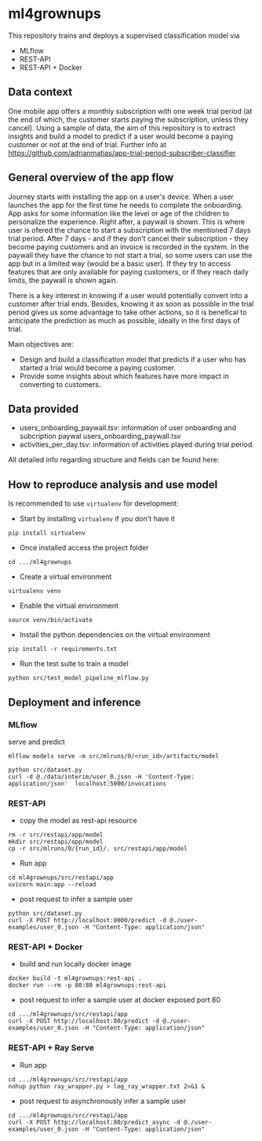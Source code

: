 # ml4grownups

This repository trains and deploys a supervised classification model via
- MLflow
- REST-API
- REST-API + Docker

## Data context

One mobile app offers a monthly subscription with one week trial period (at the end of which, the customer starts paying the subscription, unless they cancel). Using a sample of data, the aim of this repository is to extract insights and build a model to predict if a user would become a paying customer or not at the end of trial.
Further info at https://github.com/adrianmatias/app-trial-period-subscriber-classifier

## General overview of the app flow

Journey starts with installing the app on a user's device. When a user launches the app for the first time he needs to complete the onboarding. App asks for some information like the level or age of the children to personalize the experience. Right after, a paywall is shown. This is where user is ofered the chance to start a subscription with the mentioned 7 days trial period. After 7 days - and if they don’t cancel their subscription - they become paying customers and an invoice is recorded in the system. In the paywall they have the chance to not start a trial, so some users can use the app but in a limited way (would be a basic user). If they try to access features that are only available for paying customers, or if they reach daily limits, the paywall is shown again.

There is a key interest in knowing if a user would potentially convert into a customer after trial ends. Besides, knowing it as soon as possible in the trial period gives us some advantage to take other actions, so it is benefical to anticipate the prediction as much as possible, ideally in the first days of trial.

Main objectives are:

- Design and build a classification model that predicts if a user who has started a trial would become a paying customer.
- Provide some insights about which features have more impact in converting to customers.

## Data provided

- users_onboarding_paywall.tsv: information of user onboarding and subcription paywal users_onboarding_paywall.tsv
- activities_per_day.tsv: information of activities played during trial period.

All detailed info regarding structure and fields can be found here:

## How to reproduce analysis and use model

Is recommended to use `virtualenv` for development:

- Start by installing `virtualenv` if you don't have it
```
pip install virtualenv
```

- Once installed access the project folder
```
cd .../ml4grownups
```

- Create a virtual environment
```
virtualenv venv
```

- Enable the virtual environment
```
source venv/bin/activate
```

- Install the python dependencies on the virtual environment
```
pip install -r requirements.txt
```

- Run the test suite to train a model
```
python src/test_model_pipeline_mlflow.py
```

## Deployment and inference


### MLflow

serve and predict
```
mlflow models serve -m src/mlruns/0/<run_id>/artifacts/model

python src/dataset.py
curl -d @./data/interim/user_0.json -H 'Content-Type: application/json'  localhost:5000/invocations
```

### REST-API

- copy the model as rest-api resource
```
rm -r src/restapi/app/model
mkdir src/restapi/app/model
cp -r src/mlruns/0/{run_id}/. src/restapi/app/model
```

- Run app
```
cd ml4grownups/src/restapi/app
uvicorn main:app --reload
```

- post request to infer a sample user
```
python src/dataset.py
curl -X POST http://localhost:8000/predict -d @./user-examples/user_0.json -H "Content-Type: application/json"
```

### REST-API + Docker

- build and run locally docker image
```
docker build -t ml4grownups:rest-api .
docker run --rm -p 80:80 ml4grownups:rest-api
```

- post request to infer a sample user at docker exposed port 80
```
cd .../ml4grownups/src/restapi/app
curl -X POST http://localhost:80/predict -d @./user-examples/user_0.json -H "Content-Type: application/json"
```

### REST-API + Ray Serve

- Run app
```
cd .../ml4grownups/src/restapi/app
nohup python ray_wrapper.py > log_ray_wrapper.txt 2>&1 &
```
- post request to asynchronously infer a sample user
```
cd .../ml4grownups/src/restapi/app
curl -X POST http://localhost:80/predict_async -d @./user-examples/user_0.json -H "Content-Type: application/json"
```

